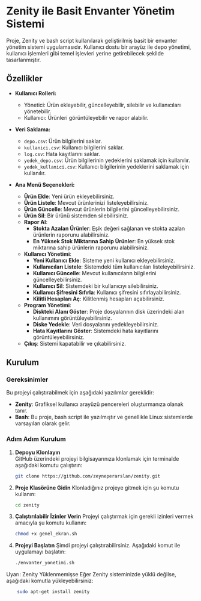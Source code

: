 # Zenity ile Basit Envanter Yönetim Sistemi


Proje, Zenity ve bash script kullanılarak geliştirilmiş basit bir envanter yönetim sistemi uygulamasıdır. Kullanıcı dostu bir arayüz ile depo yönetimi, kullanıcı işlemleri gibi temel işlevleri yerine getirebilecek şekilde tasarlanmıştır.

## Özellikler

- **Kullanıcı Rolleri:**
  - Yönetici: Ürün ekleyebilir, güncelleyebilir, silebilir ve kullanıcıları yönetebilir.
  - Kullanıcı: Ürünleri görüntüleyebilir ve rapor alabilir.

- **Veri Saklama:**
  - `depo.csv`: Ürün bilgilerini saklar.
  - `kullanici.csv`: Kullanıcı bilgilerini saklar.
  - `log.csv`: Hata kayıtlarını saklar.
  - `yedek_depo.csv`: Ürün bilgilerinin yedeklerini saklamak için kullanılır.
  - `yedek_kullanici.csv`: Kullanıcı bilgilerinin yedeklerini saklamak için kullanılır.    
- **Ana Menü Seçenekleri:**
  - **Ürün Ekle**: Yeni ürün ekleyebilirsiniz.
  - **Ürün Listele**: Mevcut ürünlerinizi listeleyebilirsiniz.
  - **Ürün Güncelle**: Mevcut ürünlerin bilgilerini güncelleyebilirsiniz.
  - **Ürün Sil**: Bir ürünü sistemden silebilirsiniz.
  - **Rapor Al**: 
    - **Stokta Azalan Ürünler**: Eşik değeri sağlanan ve stokta azalan ürünlerin raporunu alabilirsiniz.
    - **En Yüksek Stok Miktarına Sahip Ürünler**: En yüksek stok miktarına sahip ürünlerin raporunu alabilirsiniz.
  - **Kullanıcı Yönetimi**: 
    - **Yeni Kullanıcı Ekle**: Sisteme yeni kullanıcı ekleyebilirsiniz.
    - **Kullanıcıları Listele**: Sistemdeki tüm kullanıcıları listeleyebilirsiniz.
    - **Kullanıcı Güncelle**: Mevcut kullanıcıların bilgilerini güncelleyebilirsiniz.
    - **Kullanıcı Sil**: Sistemdeki bir kullanıcıyı silebilirsiniz.
    - **Kullanıcı Şifresini Sıfırla**: Kullanıcı şifresini sıfırlayabilirsiniz.
    - **Kilitli Hesapları Aç**: Kilitlenmiş hesapları açabilirsiniz.
  - **Program Yönetimi**:
    - **Diskteki Alanı Göster**: Proje dosyalarının disk üzerindeki alan kullanımını görüntüleyebilirsiniz.
    - **Diske Yedekle**: Veri dosyalarını yedekleyebilirsiniz.
    - **Hata Kayıtlarını Göster**: Sistemdeki hata kayıtlarını görüntüleyebilirsiniz.
  - **Çıkış**: Sistemi kapatabilir ve çıkabilirsiniz.
    
## Kurulum

### Gereksinimler

Bu projeyi çalıştırabilmek için aşağıdaki yazılımlar gereklidir:

- **Zenity**: Grafiksel kullanıcı arayüzü pencereleri oluşturmanıza olanak tanır.
- **Bash**: Bu proje, bash script ile yazılmıştır ve genellikle Linux sistemlerde varsayılan olarak gelir.

### Adım Adım Kurulum

1. **Depoyu Klonlayın**  
   GitHub üzerindeki projeyi bilgisayarınıza klonlamak için terminalde aşağıdaki komutu çalıştırın:
   ```bash
   git clone https://github.com/zeyneperarslan/zenity.git

2. **Proje Klasörüne Gidin**
   Klonladığınız projeye gitmek için şu komutu kullanın:
   ```bash
   cd zenity
   
3. **Çalıştırılabilir İzinler Verin**
   Projeyi çalıştırmak için gerekli izinleri vermek amacıyla şu komutu kullanın:
   ```bash
   chmod +x genel_ekran.sh

4. **Projeyi Başlatın**
   Şimdi projeyi çalıştırabilirsiniz. Aşağıdaki komut ile uygulamayı başlatın:
   ```bash
   ./envanter_yonetimi.sh

  Uyarı: Zenity Yüklenmemişse
    Eğer Zenity sisteminizde yüklü değilse, aşağıdaki komutla yükleyebilirsiniz:
  ```bash
      sudo apt-get install zenity
